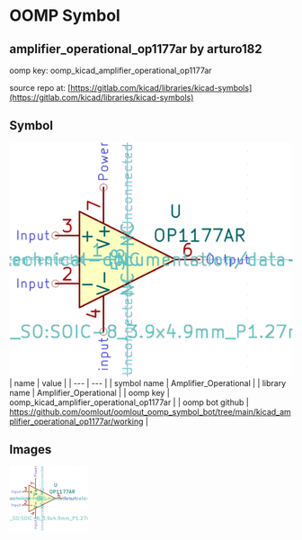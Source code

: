 # OOMP Symbol  
## amplifier_operational_op1177ar  by arturo182  
  
oomp key: oomp_kicad_amplifier_operational_op1177ar  
  
source repo at: [https://gitlab.com/kicad/libraries/kicad-symbols](https://gitlab.com/kicad/libraries/kicad-symbols)  
## Symbol  
  
[![working.png](working_600.png)](working.png)  
| name | value | 
| --- | --- | 
| symbol name | Amplifier_Operational | 
| library name | Amplifier_Operational | 
| oomp key | oomp_kicad_amplifier_operational_op1177ar | 
| oomp bot github | https://github.com/oomlout/oomlout_oomp_symbol_bot/tree/main/kicad_amplifier_operational_op1177ar/working | 
## Images  
  
[![working.png](working_140.png)](working.png)  
